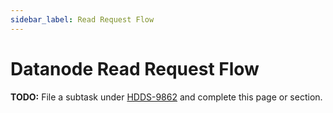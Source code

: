 ```yaml
---
sidebar_label: Read Request Flow
---
```


# Datanode Read Request Flow

**TODO:** File a subtask under [HDDS-9862](https://issues.apache.org/jira/browse/HDDS-9862) and complete this page or section.
